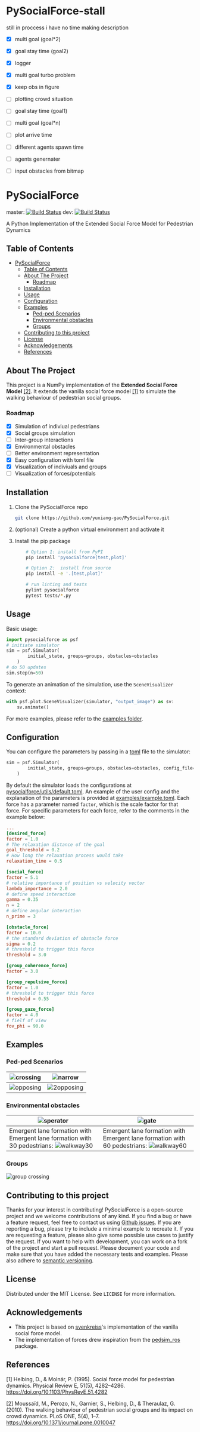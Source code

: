 # PySocialForce-stall
still in proccess
i have no time making description
- [x] multi goal (goal*2)
- [x] goal stay time (goal2)
- [x] logger
- [x] multi goal turbo problem
- [x] keep obs in figure
- [ ] plotting crowd situation
- [ ] goal stay time (goal1)
- [ ] multi goal (goal*n)
- [ ] plot arrive time
- [ ] different agents spawn time
- [ ] agents genernater
- [ ] input obstacles from bitmap 


# PySocialForce

master: [![Build Status](https://travis-ci.com/yuxiang-gao/PySocialForce.svg?branch=master)](https://travis-ci.com/yuxiang-gao/PySocialForce)
dev: [![Build Status](https://travis-ci.com/yuxiang-gao/PySocialForce.svg?branch=dev)](https://travis-ci.com/yuxiang-gao/PySocialForce)

A Python Implementation of the Extended Social Force Model for Pedestrian Dynamics

## Table of Contents

- [PySocialForce](#pysocialforce)
  - [Table of Contents](#table-of-contents)
  - [About The Project](#about-the-project)
    - [Roadmap](#roadmap)
  - [Installation](#installation)
  - [Usage](#usage)
  - [Configuration](#configuration)
  - [Examples](#examples)
    - [Ped-ped Scenarios](#ped-ped-scenarios)
    - [Environmental obstacles](#environmental-obstacles)
    - [Groups](#groups)
  - [Contributing to this project](#contributing-to-this-project)
  - [License](#license)
  - [Acknowledgements](#acknowledgements)
  - [References](#references)

## About The Project

This project is a NumPy implementation of the **Extended Social Force Model** [[2]](#2).
It extends the vanilla social force model [[1]](#1) to simulate the walking behaviour of pedestrian social groups.

### Roadmap

- [x] Simulation of indiviual pedestrians
- [x] Social groups simulation
- [ ] Inter-group interactions
- [x] Environmental obstacles
- [ ] Better environment representation
- [x] Easy configuration with toml file
- [x] Visualization of indiviuals and groups
- [ ] Visualization of forces/potentials

## Installation

1. Clone the PySocialForce repo

    ```sh
    git clone https://github.com/yuxiang-gao/PySocialForce.git
    ```

2. (optional) Create a python virtual environment and activate it
3. Install the pip package

    ```sh
        # Option 1: install from PyPI
        pip install 'pysocialforce[test,plot]'

        # Option 2:  install from source
        pip install -e '.[test,plot]'

        # run linting and tests
        pylint pysocialforce
        pytest tests/*.py
    ```

## Usage

Basic usage:

```python
import pysocialforce as psf
# initiate simulator
sim = psf.Simulator(
        initial_state, groups=groups, obstacles=obstacles
    )
# do 50 updates
sim.step(n=50)
```

To generate an animation of the simulation, use the `SceneVisualizer` context:

```python
with psf.plot.SceneVisualizer(simulator, "output_image") as sv:
    sv.animate()
```
For more examples, please refer to the [examples folder](examples).

## Configuration
You can configure the parameters by passing in a [toml](https://github.com/toml-lang/toml) file to the simulator:
```Python
sim = psf.Simulator(
        initial_state, groups=groups, obstacles=obstacles, config_file="user_config.toml"
    )
```

By default the simulator loads the configurations at [pysocialforce/utils/default.toml](pysocialforce/utils/default.toml).
An example of the user config and the explanation of the parameters is provided at [examples/example.toml](examples/example.toml).
Each force has a parameter named `factor`, which is the scale factor for that force. For specific parameters for each force, refer to the comments in the example below:
```Toml
...
[desired_force]
factor = 1.0
# The relaxation distance of the goal
goal_threshold = 0.2
# How long the relaxation process would take
relaxation_time = 0.5

[social_force]
factor = 5.1
# relative importance of position vs velocity vector
lambda_importance = 2.0
# define speed interaction
gamma = 0.35
n = 2
# define angular interaction
n_prime = 3

[obstacle_force]
factor = 10.0
# the standard deviation of obstacle force
sigma = 0.2
# threshold to trigger this force
threshold = 3.0

[group_coherence_force]
factor = 3.0

[group_repulsive_force]
factor = 1.0
# threshold to trigger this force
threshold = 0.55

[group_gaze_force]
factor = 4.0
# fielf of view
fov_phi = 90.0
```

## Examples

### Ped-ped Scenarios

| ![crossing](images/crossing.png)          | ![narrow](images/narrow_crossing.png) |
| ----------------------------------------- | ------------------------------------- |
| ![opposing](image/../images/opposing.png) | ![2opposing](images/2opposing.png)    |

### Environmental obstacles

| ![sperator](images/separator.gif)                                                                             | ![gate](images/gate.gif)                                                                                       |
| ------------------------------------------------------------------------------------------------------------- | -------------------------------------------------------------------------------------------------------------- |
| Emergent lane formation with Emergent lane formation with 30 pedestrians: ![walkway30](images/walkway_30.gif) | Emergent lane formation with Emergent lane formation with 60 pedestrians:  ![walkway60](images/walkway_60.gif) |

### Groups

![group crossing](images/group_crossing.gif)

## Contributing to this project
Thanks for your interest in contributing! PySocialForce is a open-source project and we welcome contributions of any kind.
If you find a bug or have a feature request, feel free to contact us using [Github issues](https://github.com/yuxiang-gao/PySocialForce/issues). If you are reporting a bug, please try to include a minimal example to recreate it. If you are requesting a feature, please also give some possible use cases to justify the request.
If you want to help with development, you can work on a fork of the project and start a pull request. Please document your code and make sure that you have added the necessary tests and examples. Please also adhere to [semantic versioning](https://semver.org).

## License

Distributed under the MIT License. See `LICENSE` for more information.

## Acknowledgements

- This project is based on [svenkreiss](https://github.com/svenkreiss)'s implementation of the vanilla social force model.
- The implementation of forces drew inspiration from the [pedsim_ros][pedsim_ros] package.

## References

<a id="1">[1]</a> Helbing, D., & Molnár, P. (1995). Social force model for pedestrian dynamics. Physical Review E, 51(5), 4282–4286. <https://doi.org/10.1103/PhysRevE.51.4282>

<a id="2">[2]</a> Moussaïd, M., Perozo, N., Garnier, S., Helbing, D., & Theraulaz, G. (2010). The walking behaviour of pedestrian social groups and its impact on crowd dynamics. PLoS ONE, 5(4), 1–7. <https://doi.org/10.1371/journal.pone.0010047>

[socialforce]: https://github.com/svenkreiss/socialforce

[pedsim_ros]: https://github.com/srl-freiburg/pedsim_ros
